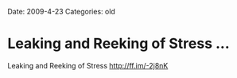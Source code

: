 Date: 2009-4-23
Categories: old

# Leaking and Reeking of Stress ...

Leaking and Reeking of Stress <a href="http://ff.im/-2j8nK" rel="nofollow">http://ff.im/-2j8nK</a>
